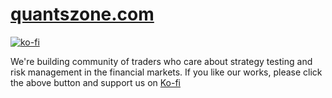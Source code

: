 # [quantszone.com](https://quantszone.com/)
[![ko-fi](https://ko-fi.com/img/githubbutton_sm.svg)](https://ko-fi.com/Y8Y6272PU)

We're building community of traders who care about strategy testing and risk management in the financial markets.
If you like our works, please click the above button and support us on [Ko-fi](https://ko-fi.com/quantszone)
